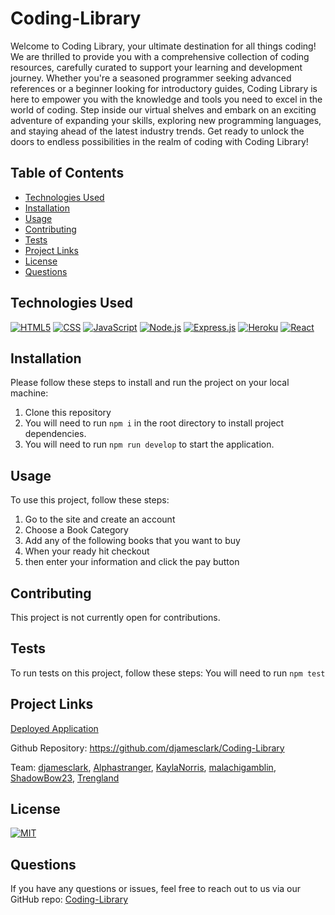 # Coding-Library
Welcome to Coding Library, your ultimate destination for all things coding! We are thrilled to provide you with a comprehensive collection of coding resources, carefully curated to support your learning and development journey. Whether you're a seasoned programmer seeking advanced references or a beginner looking for introductory guides, Coding Library is here to empower you with the knowledge and tools you need to excel in the world of coding. Step inside our virtual shelves and embark on an exciting adventure of expanding your skills, exploring new programming languages, and staying ahead of the latest industry trends. Get ready to unlock the doors to endless possibilities in the realm of coding with Coding Library!
  
  
## Table of Contents

- [Technologies Used](#technologies-used)
- [Installation](#installation)
- [Usage](#usage)
- [Contributing](#contributing)
- [Tests](#tests)
- [Project Links](#project-links)
- [License](#license)
- [Questions](#questions)

## Technologies Used

[![HTML5](https://img.shields.io/badge/HTML5-v5-orange)](https://developer.mozilla.org/en-US/docs/Web/Guide/HTML/HTML5)
[![CSS](https://img.shields.io/badge/CSS-v3-blue)](https://developer.mozilla.org/en-US/docs/Web/CSS)
[![JavaScript](https://img.shields.io/badge/JavaScript-ES6+-yellow)](https://www.ecma-international.org/ecma-262/)
[![Node.js](https://img.shields.io/badge/Node.js-v14.17.0-green)](https://nodejs.org/)
[![Express.js](https://img.shields.io/badge/Express.js-v4.17.1-lightgrey)](https://expressjs.com/)
[![Heroku](https://img.shields.io/badge/Heroku-deployed-purple)](https://www.heroku.com/)
[![React](https://img.shields.io/badge/React-v16.13.1-61DAFB)](https://react.dev/)


## Installation

Please follow these steps to install and run the project on your local machine:

1. Clone this repository
2. You will need to run `npm i` in the root directory to install project dependencies.
3. You will need to run `npm run develop` to start the application.

  
## Usage
  
To use this project, follow these steps:
1. Go to the site and create an account
2. Choose a Book Category 
3. Add any of the following books that you want to buy
4. When your ready hit checkout 
5. then enter your information and click the pay button 



## Contributing

This project is not currently open for contributions.

## Tests

To run tests on this project, follow these steps:
You will need to run `npm test`

  
## Project Links
  
[Deployed Application](https://lit-earth-19040-5018388296c4.herokuapp.com/)

Github Repository: https://github.com/djamesclark/Coding-Library

Team: [djamesclark](https://github.com/djamesclark), [Alphastranger](https://github.com/Alphastranger), [KaylaNorris](https://github.com/KaylaNorris), [malachigamblin](https://github.com/malachigamblin), [ShadowBow23](https://github.com/ShadowBox23), [Trengland](https://github.com/Trengland)

## License
[![MIT](https://img.shields.io/badge/MIT-License-red)](https://www.mit.edu/~amini/LICENSE.md)
## Questions

If you have any questions or issues, feel free to reach out to us via our GitHub repo: [Coding-Library](https://github.com/djamesclark/Coding-Library)